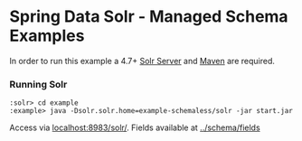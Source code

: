 # Spring Data Solr - Managed Schema Examples

In order to run this example a 4.7+ [Solr Server](http://lucene.apache.org/solr/downloads.html) and [Maven](http://maven.apache.org/download.cgi) are required.

### Running Solr
```emacs
:solr> cd example
:example> java -Dsolr.solr.home=example-schemaless/solr -jar start.jar
```

Access via [localhost:8983/solr/](http://localhost:8983/solr/#/collection1).
Fields available at [../schema/fields](http://localhost:8983/solr/collection1/schema/fields)